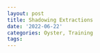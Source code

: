 ```yaml
---
layout: post
title: Shadowing Extractions
date: '2022-06-22'
categories: Oyster, Training
tags: 
---
```

